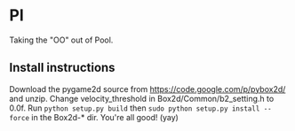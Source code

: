 # Pl
Taking the "OO" out of Pool.

## Install instructions

Download the pygame2d source from https://code.google.com/p/pybox2d/ and unzip. 
Change velocity_threshold in Box2d/Common/b2_setting.h to 0.0f.
Run `python setup.py build` then `sudo python setup.py install --force` in the Box2d-* dir.
You're all good! (yay)